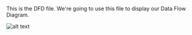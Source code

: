 This is the DFD file. We're going to use this file to display our Data Flow Diagram.

![alt text](https://cloud.githubusercontent.com/assets/5325162/18721875/12781fd2-7ff8-11e6-91c7-8bee238449fa.png)
